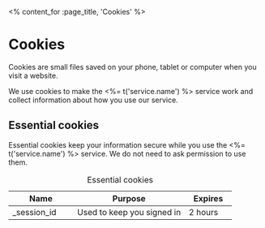 <% content_for :page_title, 'Cookies' %>

# Cookies

Cookies are small files saved on your phone, tablet or computer when you visit
a website.

We use cookies to make the <%= t('service.name') %> service work and
collect information about how you use our service.

## Essential cookies

Essential cookies keep your information secure while you use the <%=
t('service.name') %> service. We do not need to ask permission to use them.

<table class="govuk-table">
  <caption class="govuk-visually-hidden">Essential cookies</caption>
  <thead class="govuk-table__head">
    <tr class="govuk-table__row">
      <th class="govuk-table__header">Name</th>
      <th class="govuk-table__header">Purpose</th>
      <th class="govuk-table__header">Expires</th>
    </tr>
  </thead>
  <tbody class="govuk-table__body">
    <tr class="govuk-table__row">
      <td class="govuk-table__cell">
        _session_id
      </td>
      <td class="govuk-table__cell" width="50%">
        Used to keep you signed in
      </td>
      <td class="govuk-table__cell">
        2 hours
      </td>
    </tr>
  </tbody>
</table>
